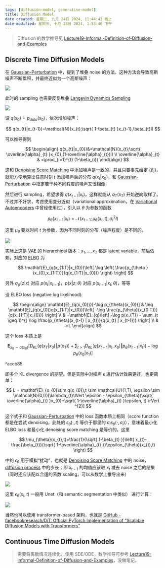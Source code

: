 ```yaml
---
tags: [diffusion-model, generative-model]
title: Diffusion Model
date created: 星期二, 九月 24日 2024, 11:44:43 晚上
date modified: 星期三, 十月 23日 2024, 1:53:40 下午
---
```


> Diffusion 的数学推导见 [Lecture19-Informal-Definition-of-Diffusion-and-Examples](../stochastic-progress/Lecture19-Informal-Definition-of-Diffusion-and-Examples.md)

## Discrete Time Diffusion Models

在 [Gaussian-Perturbation](Gaussian-Perturbation.md) 中，提到了堆叠 noise 的方法，这种方法会导致高斯噪声不断累积，并最终近似为一个高斯噪声：

![](https://cdn.jsdelivr.net/gh/KinnariyaMamaTanha/Images@images/20240924231936.png)

此时的 sampling 也需要反复堆叠 [Langevin Dynamics Sampling](Score-based-Model.md)

![](https://cdn.jsdelivr.net/gh/KinnariyaMamaTanha/Images@images/Screenshot%20from%202024-09-25%2008-25-32.png)

设 $q(x_{0})=p_{data}(x_{0})$，依次增加噪声：

$$
q(x_{t}|x_{t-1})=\mathcal{N}(x_{t};\sqrt{ 1-\beta_{t} }x_{t-1},\beta_{t}I)
$$

可以推导得到

$$
\begin{align}
q(x_{t}|x_{0})&=\mathcal{N}(x_{t};\sqrt{ \overline{\alpha}_{t} }x_{0},(1-\overline{\alpha}_{t})I) \\
\overline{\alpha}_{t} & =\prod_{i=1}^{t} (1-\beta_{i})
\end{align}
$$

这和 [Denoising Score Matching](Score-based-Model.md) 中添加噪声是一致的，并且只要事先给定 $\{ \beta_{i} \}$，就能方便地算出任意时刻 $t$ 添加噪声后的分布 $q(x_{t}|x_{0})$，和 [Gaussian-Perturbation](Gaussian-Perturbation.md) 中指定若干种不同程度的噪声又很相像

然后进行 sampling，希望求得 $q(x_{t-1}|x_{t})$，这样就能从 $q_{T}(x_{T})$ 开始逆向取样了。不过并不好求，考虑使用变分近似（variational approximation，在 [Variational Autoencoders](Latent-Variable-Models.md) 中曾经使用过），引入以 $\theta$ 为参数的函数

$$
p_{\theta}(x_{t-1}|x_{t})=\mathcal{N}(x_{t-1};\mu_{\theta}(x_{t},t),\sigma_{t}^{2}I)
$$

这里 $\mu_{\theta}$ 要以时间 $t$ 为参数，因为不同时刻的分布（噪声程度）是不同的。

![](https://cdn.jsdelivr.net/gh/KinnariyaMamaTanha/Images@images/20240925085813.png)

实际上这是 [VAE](Latent-Variable-Models.md) 的 hierarchical 版本：$x_{1},\dots,x_{T}$ 都是 latent variable，前后依赖，对应的 [ELBO](Latent-Variable-Models.md) 为

$$
\mathbf{E}_{q(x_{1:T}|x_{0})}\left[ \log \left( \frac{p_{\theta }(x_{0},x_{1:T})}{q(x_{1:T}|x_{0})} \right) \right]
$$

另外 $q_{\phi}(z|x)$ 对应 $p(x_{t}|x_{t-1})$，$p(x|z;\theta)$ 对应 $p(x_{t-1}|x_{t};\theta)$，等等

设 ELBO loss (negative log likelihood):

$$
\begin{align}
\mathbf{E}_{q(x_{0})}[-\log p_{\theta}(x_{0})] & \leq \mathbf{E}_{q(x_{0})q(x_{1:T}|x_{0})}\left[ -\log \frac{p_{\theta}(x_{0:T})}{q(x_{1:T}|x_{0})} \right] \\
 & =\mathbf{E}_{q}\left[ -\log p(x_{T}) - \sum_{t \geq 1}^{} \log \frac{p_{\theta}(x_{t-1} | x_{t})}{q(x_{t} | x_{t-1})} \right] \\
 & :=L
\end{align}
$$

这个 loss 本质上是

$$
\mathbf{E}_{x_{0} \sim q(x_{0})}\left[ D_{KL}(q(x_{T}|x_{0}) \Vert p(x_{T})) + \sum_{t > 1}D_{KL}(q(x_{t-1}|x_{t},x_{0}) \Vert p_{\theta}(x_{t-1} | x_{t})) - \log p_{\theta}(x_{0} | x_{1}) \right]
$$

^accb85

即多个 KL divergence 的期望。但是实际中对噪声 $\epsilon$ 进行估计效果更好，也更简单：

$$
L = \mathbf{E}_{x_{0}\sim q(x_{0}),t \sim \mathcal{U}(1,T), \epsilon \sim \mathcal{N}(0,I)}[\lambda_{t}\lVert \epsilon - \epsilon_{\theta}(\sqrt{ \overline{\alpha}_{t} }x_{0}+\sqrt{ 1-\overline{\alpha}_{t} }\epsilon, t) \rVert ^{2}]
$$

这个式子和 [Gaussian-Perturbation](Gaussian-Perturbation.md) 中的 loss 函数本质上相同（score function 都是在尝试 denoising，此处的 $\epsilon_{\theta}(\cdot,t)$ 等价于那里的 $\sigma_{i}s_{\theta}(\cdot,\sigma_{i})$），意味着最小化 ELBO loss 和最小化 denoising score matching 是等价的。这里

$$
\mu_{\theta}(x_{t},t)=\frac{1}{\sqrt{ 1-\beta_{t} }}\left( x_{t}- \frac{\beta_{t}}{\sqrt{ 1-\overline{\alpha}_{t} }}\epsilon_{\theta}(x_{t},t) \right)
$$

中的 $\epsilon_{\theta}$ 用于模拟“扰动”，也就是 [Denoising Score Matching](Score-based-Model.md) 中的 noise，[diffusion process](../stochastic-progress/Lecture19-Informal-Definition-of-Diffusion-and-Examples.md) 中的步长；即 $x_{t-1}$ 的均值应该取 $x_{t}$ 减去 noise 之后的结果（同时还应该配以合适的系数 scaling，可以从数学上推导出来）

![](https://cdn.jsdelivr.net/gh/KinnariyaMamaTanha/Images@images/20240925100250.png)

这里 $\epsilon_{\theta}(x_{t},t)$ 一般用 Unet（和 semantic segmentation 中类似） 进行计算：

![](https://cdn.jsdelivr.net/gh/KinnariyaMamaTanha/Images@images/20240925100810.png)

当然也可以使用 transformer-based 架构，也就是 [GitHub - facebookresearch/DiT: Official PyTorch Implementation of "Scalable Diffusion Models with Transformers"](https://github.com/facebookresearch/DiT)

## Continuous Time Diffusion Models

> 需要将离散情况连续化，使用 SDE/ODE，数学推导可参考 [Lecture19-Informal-Definition-of-Diffusion-and-Examples](../stochastic-progress/Lecture19-Informal-Definition-of-Diffusion-and-Examples.md)，没做笔记。
